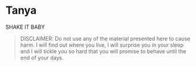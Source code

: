 # Tanya
SHAKE IT BABY

> DISCLAIMER: Do not use any of the material presented here to cause harm. I will find out where you live, I will surprise you in your sleep and I will tickle you so hard that you will promise to behave until the end of your days.
